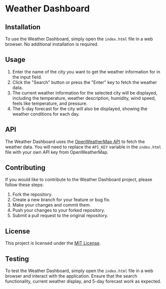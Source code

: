 # Weather Dashboard

## Installation

To use the Weather Dashboard, simply open the `index.html` file in a web browser. No additional installation is required.

## Usage

1. Enter the name of the city you want to get the weather information for in the input field.
2. Click the "Search" button or press the "Enter" key to fetch the weather data.
3. The current weather information for the selected city will be displayed, including the temperature, weather description, humidity, wind speed, feels like temperature, and pressure.
4. The 5-day forecast for the city will also be displayed, showing the weather conditions for each day.

## API

The Weather Dashboard uses the [OpenWeatherMap API](https://openweathermap.org/api) to fetch the weather data. You will need to replace the `API_KEY` variable in the `index.html` file with your own API key from OpenWeatherMap.

## Contributing

If you would like to contribute to the Weather Dashboard project, please follow these steps:

1. Fork the repository.
2. Create a new branch for your feature or bug fix.
3. Make your changes and commit them.
4. Push your changes to your forked repository.
5. Submit a pull request to the original repository.

## License

This project is licensed under the [MIT License](LICENSE).

## Testing

To test the Weather Dashboard, simply open the `index.html` file in a web browser and interact with the application. Ensure that the search functionality, current weather display, and 5-day forecast work as expected.

